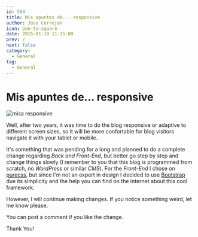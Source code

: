 ```yaml
---
id: 504
title: Mis apuntes de... responsive
author: Jose Cerrejon
icon: pen-to-square
date: 2015-01-10 11:25:00
prev: /
next: false
category:
  - General
tag:
  - General
---
```


# Mis apuntes de... responsive

![misa responsive](/images/2015/01/misa_responsive.jpg)

Well, after two years, it was time to do the blog responsive or adaptive to different screen sizes, so it will be more confortable for blog visitors navigate it with your tablet or mobile.

It's something that was pending for a long and planned to do a complete change regarding *Back and Front-End*, but better go step by step and change things slowly (I remember to you that this blog is programmed from scratch, no *WordPress* or similar *CMS*). For the *Front-End* I chose on [purecss](http://purecss.io/), but since I'm not an expert in design I decided to use [Bootstrap](http://getbootstrap.com/) due its simplicity and the help you can find on the internet  about this cool framework.

However, I will continue making changes. If you notice something weird, let me know please.

You can post a comment if you like the change.

Thank You!